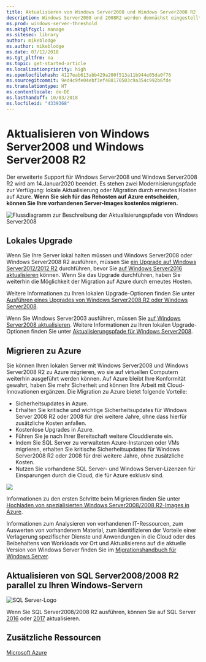 ```yaml
---
title: Aktualisieren von Windows Server2008 und Windows Server2008 R2
description: Windows Server2008 und 2008R2 werden demnächst eingestellt. Erfahren Sie, wie Sie diese lokal aktualisieren oder auf Azure erneut hosten können.
ms.prod: windows-server-threshold
ms.mktglfcycl: manage
ms.sitesec: library
author: mikeblodge
ms.author: mikeblodge
ms.date: 07/12/2018
ms.tgt_pltfrm: na
ms.topic: get-started-article
ms.localizationpriority: high
ms.openlocfilehash: 4127eab613abb429a200f513a11b944e05da0f76
ms.sourcegitcommit: 9ed4c9fe04ebf3ef488170503c9a354c992b6fde
ms.translationtype: HT
ms.contentlocale: de-DE
ms.lasthandoff: 10/03/2018
ms.locfileid: "4339368"
---
```

# Aktualisieren von Windows Server2008 und Windows Server2008 R2

Der erweiterte Support für Windows Server2008 und Windows Server2008 R2 wird am 14.Januar2020 beendet. Es stehen zwei Modernisierungspfade zur Verfügung: lokale Aktualisierung oder Migration durch erneutes Hosten auf Azure. **Wenn Sie sich für das Rehosten auf Azure entscheiden, können Sie Ihre vorhandenen Server-Images kostenlos migrieren.**

![Flussdiagramm zur Beschreibung der Aktualisierungspfade von Windows Server2008](media/WS08_upgrade_paths.png)


## Lokales Upgrade
Wenn Sie Ihre Server lokal halten müssen und Windows Server2008 oder Windows Server2008 R2 ausführen, müssen Sie [ein Upgrade auf Windows Server2012/2012 R2](installation-and-upgrade.md#upgrading-to-windows-server-2012-r2) durchführen, bevor Sie [auf Windows Server2016 aktualisieren](installation-and-upgrade.md#upgrading-to-windows-server-2016) können. Wenn Sie das Upgrade durchführen, haben Sie weiterhin die Möglichkeit der Migration auf Azure durch erneutes Hosten.

Weitere Informationen zu Ihren lokalen Upgrade-Optionen finden Sie unter [Ausführen eines Upgrades von Windows Server2008 R2 oder Windows Server2008](installation-and-upgrade.md#upgrading-from-windows-server-2008-r2-or-windows-server-2008).

Wenn Sie Windows Server2003 ausführen, müssen Sie [auf Windows Server2008 aktualisieren](https://docs.microsoft.com/previous-versions/windows/it-pro/windows-server-2008-R2-and-2008/ff972408(v%3dws.10)). Weitere Informationen zu Ihren lokalen Upgrade-Optionen finden Sie unter [Aktualisierungspfade für Windows Server2008](https://docs.microsoft.com/previous-versions/windows/it-pro/windows-server-2008-R2-and-2008/dd979563(v=ws.10)).


## Migrieren zu Azure
Sie können Ihren lokalen Server mit Windows Server2008 und Windows Server2008 R2 zu Azure migrieren, wo sie auf virtuellen Computern weiterhin ausgeführt werden können. Auf Azure bleibt Ihre Konformität gewahrt, haben Sie mehr Sicherheit und können Ihre Arbeit mit Cloud-Innovationen ergänzen. Die Migration zu Azure bietet folgende Vorteile:

- Sicherheitsupdates in Azure.
- Erhalten Sie kritische und wichtige Sicherheitsupdates für Windows Server 2008 R2 oder 2008 für drei weitere Jahre, ohne dass hierfür zusätzliche Kosten anfallen. 
- Kostenlose Upgrades in Azure.
- Führen Sie je nach Ihrer Bereitschaft weitere Clouddienste ein.
- Indem Sie SQL Server zu verwalteten Azure-Instanzen oder VMs migrieren, erhalten Sie kritische Sicherheitsupdates für Windows Server2008 R2 oder 2008 für drei weitere Jahre, ohne zusätzliche Kosten. 
- Nutzen Sie vorhandene SQL Server- und Windows Server-Lizenzen für Einsparungen durch die Cloud, die für Azure exklusiv sind.

<a href="uploading-specialized-WS08-image-to-azure.md"><img src="media/WS08-image-banner-small.png"></a>

Informationen zu den ersten Schritte beim Migrieren finden Sie unter [Hochladen von spezialisierten Windows Server2008/2008 R2-Images in Azure](uploading-specialized-WS08-image-to-azure.md).

Informationen zum Analysieren von vorhandenen IT-Ressourcen, zum Auswerten von vorhandenem Material, zum Identifizieren der Vorteile einer Verlagerung spezifischer Dienste und Anwendungen in die Cloud oder des Beibehaltens von Workloads vor Ort und Aktualisierens auf die aktuelle Version von Windows Server finden Sie im [Migrationshandbuch für Windows Server](https://go.microsoft.com/fwlink/?linkid=872689).


## Aktualisieren von SQL Server2008/2008 R2 parallel zu Ihren Windows-Servern

![SQL Server-Logo](media/sqlr2.jpg)

Wenn Sie SQL Server2008/2008 R2 ausführen, können Sie auf SQL Server [2016](https://docs.microsoft.com/sql/sql-server/sql-server-technical-documentation?view=sql-server-2016) oder [2017](https://docs.microsoft.com/sql/sql-server/sql-server-technical-documentation?view=sql-server-2017) aktualisieren.


## Zusätzliche Ressourcen
[Microsoft Azure](https://docs.microsoft.com/azure/#pivot=products)
